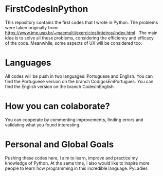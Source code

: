 # FirstCodesInPython
 This repository contains the first codes that I wrote in Python.
 The problems were taken originally from: https://www.ime.usp.br/~macmulti/exercicios/inteiros/index.html .
 The main idea is to solve all these problems, considering the efficiency and efficacy of the code.
 Meanwhile, some aspects of UX will be considered too.
 
# Languages
 All codes will be push in two languages: Portuguese and English.
 You can find the Portuguese version on the branch CodigosEmPortugues.
 You can find the English version on the branch CodesInEnglish.
 
# How you can colaborate?
 You can cooperate by commenting improvements, finding errors and validating what you found interesting.

# Personal and Global Goals
 Pushing these codes here, I aim to learn, improve and practice my knowledge of Python.
 At the same time, I also would like to inspire more people to learn how programming in this incredible language.
 PyLadies
